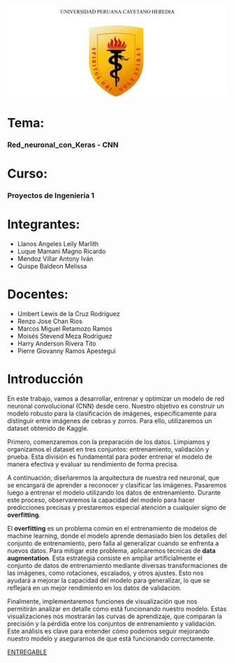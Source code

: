 <img src="https://github.com/Magno-Luque/PI1/blob/main/PI1/Entregables/Entregable_1/image.png" alt="alt text" width="800">

# Tema:
### Red_neuronal_con_Keras - CNN

# **Curso:**
### Proyectos de Ingeniería 1

# **Integrantes:**
- Llanos Angeles Leily Marlith
- Luque Mamani Magno Ricardo
- Mendoz Villar Antony Iván
- Quispe Baldeon Melissa

# **Docentes:**
- Umbert Lewis de la Cruz Rodríguez
- Renzo Jose Chan Rios
- Marcos Miguel Retamozo Ramos
- Moisés Stevend Meza Rodríguez
- Harry Anderson Rivera Tito
- Pierre Giovanny Ramos Apestegui

# **Introducción**

En este trabajo, vamos a desarrollar, entrenar y optimizar un modelo de red neuronal convolucional (CNN) desde cero. Nuestro objetivo es construir un modelo robusto para la clasificación de imágenes, específicamente para distinguir entre imágenes de cebras y zorros. Para ello, utilizaremos un dataset obtenido de Kaggle.

Primero, comenzaremos con la preparación de los datos. Limpiamos y organizamos el dataset en tres conjuntos: entrenamiento, validación y prueba. Esta división es fundamental para poder entrenar el modelo de manera efectiva y evaluar su rendimiento de forma precisa. 

A continuación, diseñaremos la arquitectura de nuestra red neuronal, que se encargará de aprender a reconocer y clasificar las imágenes. Pasaremos luego a entrenar el modelo utilizando los datos de entrenamiento. Durante este proceso, observaremos la capacidad del modelo para hacer predicciones precisas y prestaremos especial atención a cualquier signo de **overfitting**. 

El **overfitting** es un problema común en el entrenamiento de modelos de machine learning, donde el modelo aprende demasiado bien los detalles del conjunto de entrenamiento, pero falla al generalizar cuando se enfrenta a nuevos datos. Para mitigar este problema, aplicaremos técnicas de **data augmentation**. Esta estrategia consiste en ampliar artificialmente el conjunto de datos de entrenamiento mediante diversas transformaciones de las imágenes, como rotaciones, escalados, y otros ajustes. Esto nos ayudará a mejorar la capacidad del modelo para generalizar, lo que se reflejará en un mejor rendimiento en los datos de validación.

Finalmente, implementaremos funciones de visualización que nos permitirán analizar en detalle cómo está funcionando nuestro modelo. Estas visualizaciones nos mostrarán las curvas de aprendizaje, que comparan la precisión y la pérdida entre los conjuntos de entrenamiento y validación. Este análisis es clave para entender cómo podemos seguir mejorando nuestro modelo y asegurarnos de que está funcionando correctamente.

[ENTREGABLE](https://github.com/Magno-Luque/PI1/blob/main/PI1/Entregables/Entregable_2/CNN_cebras_y_zorros_(grupal)/Entregable_2.ipynb)
